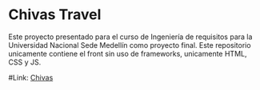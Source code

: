 # Chivas Travel
Este proyecto presentado para el curso de Ingeniería de requisitos para la Universidad Nacional Sede Medellín como proyecto final.
Este repositorio unicamente contiene el front sin uso de frameworks, unicamente HTML, CSS y JS.

#Link: [Chivas]([URL](https://straver00.github.io/Chivas-travel/#preguntas))
